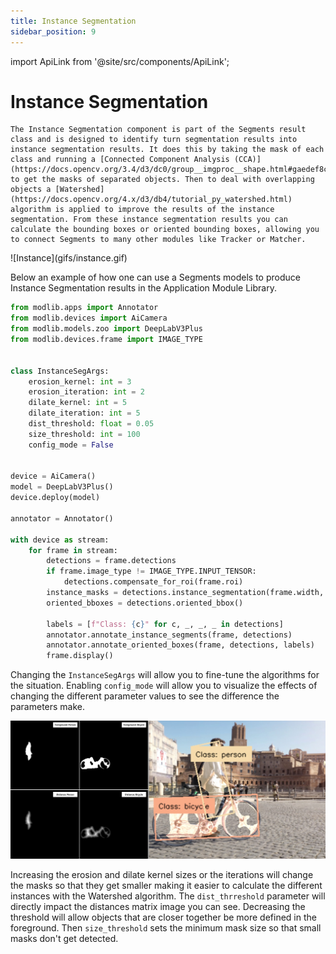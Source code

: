 ```yaml
---
title: Instance Segmentation
sidebar_position: 9
---
```

import ApiLink from '@site/src/components/ApiLink';

# Instance Segmentation

<div style={{ display: 'flex', gap: '2rem', alignItems: 'flex-start' }}>
  <div style={{ flex: '1' }}>

    The Instance Segmentation component is part of the Segments result class and is designed to identify turn segmentation results into instance segmentation results. It does this by taking the mask of each class and running a [Connected Component Analysis (CCA)](https://docs.opencv.org/3.4/d3/dc0/group__imgproc__shape.html#gaedef8c7340499ca391d459122e51bef5), to get the masks of separated objects. Then to deal with overlapping objects a [Watershed](https://docs.opencv.org/4.x/d3/db4/tutorial_py_watershed.html) algorithm is applied to improve the results of the instance segmentation. From these instance segmentation results you can calculate the bounding boxes or oriented bounding boxes, allowing you to connect Segments to many other modules like Tracker or Matcher. 

  </div>
  <div style={{ flex: '1' }}>
    ![Instance](gifs/instance.gif)
  </div>
</div>

Below an example of how one can use a Segments models to produce Instance Segmentation results in the Application Module Library.


```python title="instance_segment.py"
from modlib.apps import Annotator
from modlib.devices import AiCamera
from modlib.models.zoo import DeepLabV3Plus
from modlib.devices.frame import IMAGE_TYPE


class InstanceSegArgs:
    erosion_kernel: int = 3
    erosion_iteration: int = 2
    dilate_kernel: int = 5
    dilate_iteration: int = 5
    dist_threshold: float = 0.05
    size_threshold: int = 100
    config_mode = False


device = AiCamera()
model = DeepLabV3Plus()
device.deploy(model)

annotator = Annotator()

with device as stream:
    for frame in stream:
        detections = frame.detections
        if frame.image_type != IMAGE_TYPE.INPUT_TENSOR:
            detections.compensate_for_roi(frame.roi)
        instance_masks = detections.instance_segmentation(frame.width, frame.height, InstanceSegArgs)
        oriented_bboxes = detections.oriented_bbox()

        labels = [f"Class: {c}" for c, _, _, _ in detections]
        annotator.annotate_instance_segments(frame, detections)
        annotator.annotate_oriented_boxes(frame, detections, labels)
        frame.display()
```
Changing the `InstanceSegArgs` will allow you to fine-tune the algorithms for the situation. Enabling `config_mode` will allow you to visualize the effects of changing the different parameter values to see the difference the parameters make. 

![Instance Segmentation: config_mode](gifs/instance_segmentation.jpg)

Increasing the erosion and dilate kernel sizes or the iterations will change the masks so that they get smaller making it easier to calculate the different instances with the Watershed algorithm. The `dist_thrreshold` parameter will directly impact the distances matrix image you can see. Decreasing the threshold will allow objects that are closer together be more defined in the foreground. Then `size_threshold` sets the minimum mask size so that small masks don't get detected.
